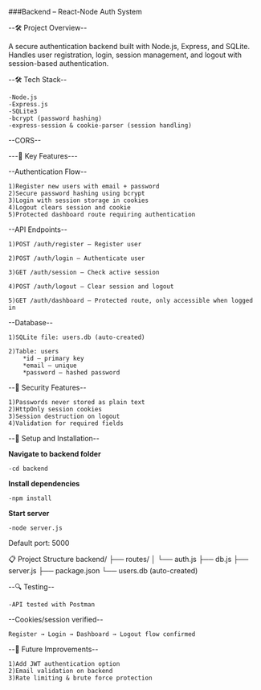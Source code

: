 ###Backend – React-Node Auth System

--🛠 Project Overview--

A secure authentication backend built with Node.js, Express, and SQLite. Handles user registration, login, session management, and logout with session-based authentication.

--🛠 Tech Stack--

    -Node.js
    -Express.js
    -SQLite3
    -bcrypt (password hashing)
    -express-session & cookie-parser (session handling)

--CORS--

---🎯 Key Features---

--Authentication Flow--

    1)Register new users with email + password
    2)Secure password hashing using bcrypt
    3)Login with session storage in cookies
    4)Logout clears session and cookie
    5)Protected dashboard route requiring authentication

--API Endpoints--

    1)POST /auth/register – Register user

    2)POST /auth/login – Authenticate user

    3)GET /auth/session – Check active session

    4)POST /auth/logout – Clear session and logout

    5)GET /auth/dashboard – Protected route, only accessible when logged in

--Database--

    1)SQLite file: users.db (auto-created)

    2)Table: users
        *id – primary key
        *email – unique
        *password – hashed password

--📱 Security Features--

    1)Passwords never stored as plain text
    2)HttpOnly session cookies
    3)Session destruction on logout
    4)Validation for required fields

--🚀 Setup and Installation--

**Navigate to backend folder**

    -cd backend


**Install dependencies**

    -npm install


**Start server**

    -node server.js


Default port: 5000

📋 Project Structure
backend/
├── routes/
│   └── auth.js
├── db.js
├── server.js
├── package.json
└── users.db (auto-created)

--🔍 Testing--

    -API tested with Postman

--Cookies/session verified--

    Register → Login → Dashboard → Logout flow confirmed

--🎯 Future Improvements--

    1)Add JWT authentication option
    2)Email validation on backend
    3)Rate limiting & brute force protection